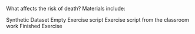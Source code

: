What affects the risk of death?
Materials include:

Synthetic Dataset
Empty Exercise script
Exercise script from the classroom work
Finished Exercise

